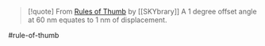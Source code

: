> [!quote] From [Rules of Thumb](https://skybrary.aero/articles/rules-thumb) by [[SKYbrary]]
> A 1 degree offset angle at 60 nm equates to 1 nm of displacement.

#rule-of-thumb 